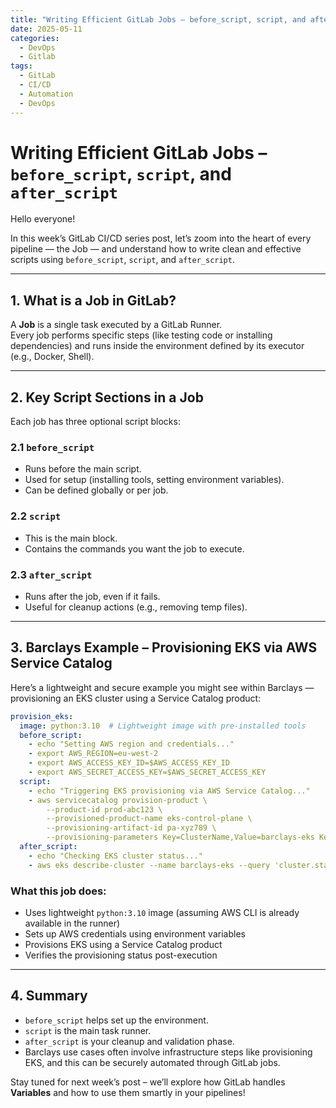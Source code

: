 ```yaml
---
title: "Writing Efficient GitLab Jobs – before_script, script, and after_script"
date: 2025-05-11
categories:
  - DevOps
  - Gitlab
tags:
  - GitLab
  - CI/CD
  - Automation
  - DevOps
---
```


# Writing Efficient GitLab Jobs – `before_script`, `script`, and `after_script`

Hello everyone!

In this week’s GitLab CI/CD series post, let’s zoom into the heart of every pipeline — the Job — and understand how to write clean and effective scripts using `before_script`, `script`, and `after_script`.

---

## 1. What is a Job in GitLab?

A **Job** is a single task executed by a GitLab Runner.  
Every job performs specific steps (like testing code or installing dependencies) and runs inside the environment defined by its executor (e.g., Docker, Shell).

---

## 2. Key Script Sections in a Job

Each job has three optional script blocks:

### 2.1 `before_script`
- Runs before the main script.
- Used for setup (installing tools, setting environment variables).
- Can be defined globally or per job.

### 2.2 `script`
- This is the main block.
- Contains the commands you want the job to execute.

### 2.3 `after_script`
- Runs after the job, even if it fails.
- Useful for cleanup actions (e.g., removing temp files).

---

## 3. Barclays Example – Provisioning EKS via AWS Service Catalog

Here’s a lightweight and secure example you might see within Barclays — provisioning an EKS cluster using a Service Catalog product:

```yaml
provision_eks:
  image: python:3.10  # Lightweight image with pre-installed tools
  before_script:
    - echo "Setting AWS region and credentials..."
    - export AWS_REGION=eu-west-2
    - export AWS_ACCESS_KEY_ID=$AWS_ACCESS_KEY_ID
    - export AWS_SECRET_ACCESS_KEY=$AWS_SECRET_ACCESS_KEY
  script:
    - echo "Triggering EKS provisioning via AWS Service Catalog..."
    - aws servicecatalog provision-product \
        --product-id prod-abc123 \
        --provisioned-product-name eks-control-plane \
        --provisioning-artifact-id pa-xyz789 \
        --provisioning-parameters Key=ClusterName,Value=barclays-eks Key=NodeCount,Value=2
  after_script:
    - echo "Checking EKS cluster status..."
    - aws eks describe-cluster --name barclays-eks --query 'cluster.status'
```

### What this job does:
- Uses lightweight `python:3.10` image (assuming AWS CLI is already available in the runner)
- Sets up AWS credentials using environment variables
- Provisions EKS using a Service Catalog product
- Verifies the provisioning status post-execution

---

## 4. Summary

- `before_script` helps set up the environment.
- `script` is the main task runner.
- `after_script` is your cleanup and validation phase.
- Barclays use cases often involve infrastructure steps like provisioning EKS, and this can be securely automated through GitLab jobs.

Stay tuned for next week’s post – we’ll explore how GitLab handles **Variables** and how to use them smartly in your pipelines!
